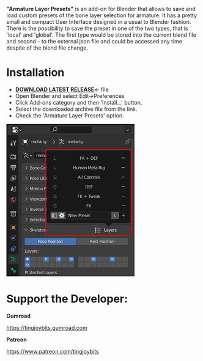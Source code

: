 **"Armature Layer Presets"** is an add-on for Blender that allows to save and load custom presets of the bone layer selection for armature. It has a pretty small and compact User Interface designed in a usual to Blender fashion. There is the possibility to save the preset in one of the two types, that is 'local' and 'global'. The first type would be stored into the current blend file and second - to the external json file and could be accessed any time despite of the blend file change.

# Installation

- [**DOWNLOAD LATEST RELEASE**](https://github.com/tingjoybits/Armature_Layer_Presets/releases/latest/download/Armature_Layer_Presets.zip)<- file
- Open Blender and select Edit->Preferences
- Click Add-ons category and then 'Install...' button.
- Select the downloaded archive file from the link.
- Check the 'Armature Layer Presets' option.

![](images/ALP_UI_e.png)

# Support the Developer:

**Gumroad**

https://tingjoybits.gumroad.com

**Patreon**

https://www.patreon.com/tingjoybits

